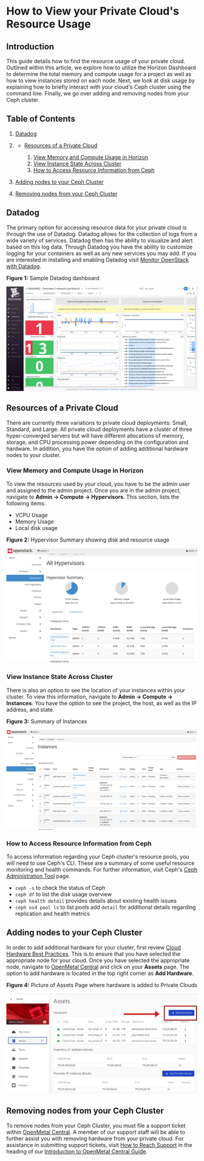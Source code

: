 # How to View your Private Cloud's Resource Usage

## Introduction

This guide details how to find the resource usage of your private cloud.
Outlined within this article, we explore how to utilize the Horizon
Dashboard to determine the total memory and compute usage for a project
as well as how to view instances stored on each node. Next, we look at
disk usage by explaining how to briefly interact with your cloud's Ceph
cluster using the command line. Finally, we go over adding and removing
nodes from your Ceph cluster.

## Table of Contents

1. [Datadog](cloud-resource-usage#datadog)

2. - [Resources of a Private
        Cloud](cloud-resource-usage#resources-of-a-private-cloud)

        1. [View Memory and Compute Usage in
            Horizon](cloud-resource-usage#view-memory-and-compute-usage-in-horizon)
        2. [View Instance State Across
            Cluster](cloud-resource-usage#view-instance-state-across-cluster)
        3. [How to Access Resource Information from
            Ceph](cloud-resource-usage#how-to-access-resource-information-from-ceph)

3. [Adding nodes to your Ceph
    Cluster](cloud-resource-usage#adding-nodes-to-your-ceph-cluster)

4. [Removing nodes from your Ceph
    Cluster](cloud-resource-usage#removing-nodes-from-your-ceph-cluster)

## Datadog

The primary option for accessing resource data for your private cloud is
through the use of Datadog. Datadog allows for the collection of logs
from a wide variety of services. Datadog then has the ability to
visualize and alert based on this log data. Through Datadog you have the
ability to customize logging for your containers as well as any new
services you may add. If you are interested in installing and enabling
Datadog visit [Monitor OpenStack with
Datadog](https://www.datadoghq.com/blog/openstack-monitoring-datadog/).

**Figure 1:** Sample Datadog dashboard

![image](images/figure1.png)

## Resources of a Private Cloud

There are currently three variations to private cloud deployments:
Small, Standard, and Large. All private cloud deployments have a cluster
of three hyper-converged servers but will have different allocations of
memory, storage, and CPU processing power depending on the configuration
and hardware. In addition, you have the option of adding additional
hardware nodes to your cluster.

### View Memory and Compute Usage in Horizon

To view the resources used by your cloud, you have to be the admin user
and assigned to the admin project. Once you are in the admin project,
navigate to **Admin -\> Compute -\> Hypervisors**. This section, lists
the following items:

- VCPU Usage
- Memory Usage
- Local disk usage

**Figure 2:** Hypervisor Summary showing disk and resource usage

![image](images/figure2.png)

### View Instance State Across Cluster

There is also an option to see the location of your instances within
your cluster. To view this information, navigate to **Admin -\> Compute
-\> Instances**. You have the option to see the project, the host, as
well as the IP address, and state.

**Figure 3:** Summary of Instances

![image](images/figure3.png)

### How to Access Resource Information from Ceph

To access information regarding your Ceph cluster's resource pools, you
will need to use Ceph's CLI. These are a summary of some useful resource
monitoring and health commands. For further information, visit Ceph's
[Ceph Administration Tool](https://docs.ceph.com/en/latest/man/8/ceph/)
page.

- `ceph -s` to check the status of Ceph
- `ceph df` to list the disk usage overview
- `ceph health detail` provides details about existing health issues
- `ceph osd pool ls` to list pools add `detail` for additional details
    regarding replication and health metrics

## Adding nodes to your Ceph Cluster

In order to add additional hardware for your cluster, first review
[Cloud Hardware Best
Practices](../../day-3/add-remove-hardware-nodes#cloud-hardware-selection-best-practices).
This is to ensure that you have selected the appropriate node for your
cloud. Once you have selected the appropriate node, navigate to
[OpenMetal Central](https://central.openmetal.io) and click on your
**Assets** page. The option to add hardware is located in the top right
corner as **Add Hardware**.

**Figure 4:** Picture of Assets Page where hardware is added to Private
Clouds

![image](images/figure4a.png)

## Removing nodes from your Ceph Cluster

To remove nodes from your Ceph Cluster, you must file a support ticket
within [OpenMetal Central](https://central.openmetal.io). A member of
our support staff will be able to further assist you with removing
hardware from your private cloud. For assistance in submitting support
tickets, visit [How to Reach Support](https://central.openmetal.io) in
the heading of our [Introduction to OpenMetal Central
Guide](https://central.openmetal.io).
